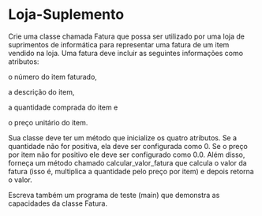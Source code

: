 # Loja-Suplemento
Crie uma classe chamada Fatura que possa ser utilizado por uma loja de suprimentos de informática para representar uma fatura de um item vendido na loja. Uma fatura deve incluir as seguintes informações como atributos:

o número do item faturado,

a descrição do item,

a quantidade comprada do item e

o preço unitário do item.

Sua classe deve ter um método  que inicialize os quatro atributos. Se a quantidade não for positiva, ela deve ser configurada como 0. Se o preço por item não for positivo ele deve ser configurado como 0.0. Além disso, forneça um método chamado calcular_valor_fatura que calcula o valor da fatura (isso é, multiplica a quantidade pelo preço por item) e depois retorna o valor. 

Escreva também um programa de teste (main) que demonstra as capacidades da classe Fatura.

